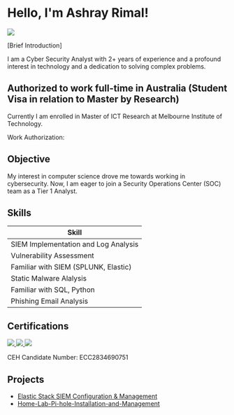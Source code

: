 # Hello, I'm Ashray Rimal!

<a href="https://www.linkedin.com/in/ashray-rimal-798104200/" target="_blank"><img src="https://img.shields.io/badge/-LinkedIn-0072b1?&style=for-the-badge&logo=linkedin&logoColor=white" /></a>

[Brief Introduction]

I am a Cyber Security Analyst with 2+ years of experience and a profound interest in technology and a dedication to solving complex problems.

## Authorized to work full-time in Australia (Student Visa in relation to Master by Research)

Currently I am enrolled in Master of ICT Research at Melbourne Institute of Technology.

Work Authorization: 

## Objective

My interest in computer science drove me towards working in cybersecurity. Now, I am eager to join a Security Operations Center (SOC) team as a Tier 1 Analyst. 

## Skills

| Skill                                         |
|-----------------------------------------------|          
| SIEM Implementation and Log Analysis          
| Vulnerability Assessment
| Familiar with SIEM (SPLUNK, Elastic)      
| Static Malware Alalysis      
| Familiar with SQL, Python                  
| Phishing Email Analysis



## Certifications
<div>
<a href="https://aspen.eccouncil.org/verify"><img src="https://img.shields.io/badge/-CEH-EC1C24?style=for-the-badge&logo=EC-Council&logoColor=white" /> </a>
<a href = "https://www.coursera.org/account/accomplishments/specialization/3CG5AHN6GJXF?utm_source%3Dandroid%26utm_medium%3Dcertificate%26utm_content%3Dcert_image%26utm_campaign%3Dsharing_cta%26utm_product%3Ds12n" target="_blank"><img src="https://img.shields.io/badge/-Google%20Cybersecurity-4285F4?style=for-the-badge&logo=Google&logoColor=white" /> </a>
<a href="https://www.credly.com/badges/937ee46f-0531-4959-9a63-dd495ec215db/linked_in_profile"><img src="https://img.shields.io/badge/-Cisco%20Ethical%20Hacker-1BA0D7?style=for-the-badge&logo=Cisco&logoColor=white" /></a>
 <p>CEH Candidate Number: ECC2834690751</p>
</div>

## Projects
- <a href="https://github.com/rifua/Elastic-SIEM-Home-Lab">Elastic Stack SIEM Configuration & Management</a>
- <a href="https://github.com/rifua/Home-Lab-Pi-hole-Installation-and-Management">Home-Lab-Pi-hole-Installation-and-Management</a>
